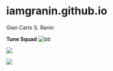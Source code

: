 # iamgranin.github.io
Gian Carlo S. Ranin

**Tune Squad** 
![bb](https://static.wikia.nocookie.net/yunas-princess-adventure/images/c/c1/Tune_Squad_%28Render_Updated%29.png/revision/latest/scale-to-width-down/495?cb=20220326233429)

![](https://static.wikia.nocookie.net/yunas-princess-adventure/images/c/c1/Tune_Squad_%28Render_Updated%29.png/revision/latest?cb=20220326233429)

![](https://www.rappler.com/tachyon/2021/04/lebron-james-space-jam-april-4-2021.jpg)
